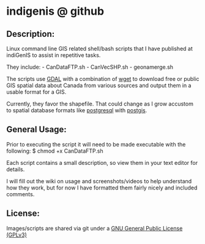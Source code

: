 # indigenis @ github

## Description:
Linux command line GIS related shell/bash scripts that I have published at indiGenIS to assist in repetitive tasks.

They include:
    - CanDataFTP.sh
    - CanVecSHP.sh
    - geonamerge.sh

The scripts use [GDAL](www.gdal.org/) with a combination of [wget](www.gnu.org/s/wget/) to download free or public GIS spatial data about Canada from various sources and output them in a usable format for a GIS. 

Currently, they favor the shapefile. That could change as I grow accustom to spatial database formats like [postgresql](www.postgresql.org/) with [postgis](postgis.refractions.net/).

## General Usage:

Prior to executing the script it will need to be made executable with the following:
    $ chmod +x CanDataFTP.sh

Each script contains a small description, so view them in your text editor for details.

I will fill out the wiki on usage and screenshots/videos to help understand how they work, but for now I have formatted them fairly nicely and included comments.

## License:
Images/scripts are shared via git under a [GNU General Public License (GPLv3)](http://www.gnu.org/licenses/gpl-3.0.txt)
